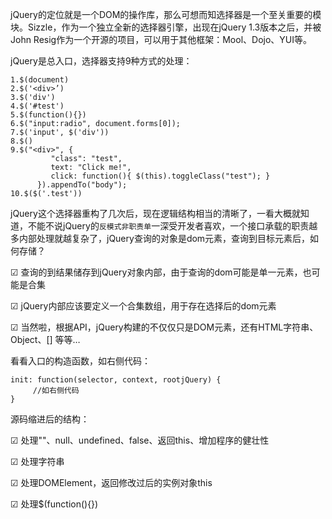 jQuery的定位就是一个DOM的操作库，那么可想而知选择器是一个至关重要的模块。Sizzle，作为一个独立全新的选择器引擎，出现在jQuery 1.3版本之后，并被John Resig作为一个开源的项目，可以用于其他框架：Mool、Dojo、YUI等。

jQuery是总入口，选择器支持9种方式的处理：
```
1.$(document)   
2.$('<div>’)
3.$('div')
4.$('#test')
5.$(function(){})
6.$("input:radio", document.forms[0]);
7.$('input', $('div'))
8.$()
9.$("<div>", {
         "class": "test",
         text: "Click me!",
         click: function(){ $(this).toggleClass("test"); }
      }).appendTo("body");
10.$($('.test'))
```

jQuery这个选择器重构了几次后，现在逻辑结构相当的清晰了，一看大概就知道，不能不说jQuery的`反模式非职责单`一深受开发者喜欢，一个接口承载的职责越多内部处理就越复杂了，jQuery查询的对象是dom元素，查询到目标元素后，如何存储？

   ☑  查询的到结果储存到jQuery对象内部，由于查询的dom可能是单一元素，也可能是合集

   ☑  jQuery内部应该要定义一个合集数组，用于存在选择后的dom元素

   ☑  当然啦，根据API，jQuery构建的不仅仅只是DOM元素，还有HTML字符串、Object、[] 等等…

看看入口的构造函数，如右侧代码：
```
init: function(selector, context, rootjQuery) {
     //如右侧代码
}
```
源码缩进后的结构：

  ☑ 处理""、null、undefined、false、返回this、增加程序的健壮性

  ☑ 处理字符串

  ☑ 处理DOMElement，返回修改过后的实例对象this

  ☑ 处理$(function(){})
